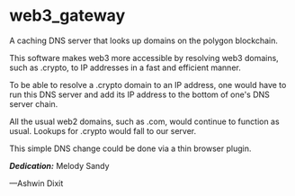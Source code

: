 # web3_gateway

A caching DNS server that looks up domains on the polygon blockchain.

This software makes web3 more accessible by resolving web3 domains, such as .crypto, to IP addresses in a fast and efficient manner.

To be able to resolve a .crypto domain to an IP address, one would have to run this DNS server and add its IP address to the bottom of one's DNS server chain.

All the usual web2 domains, such as .com, would continue to function as usual. Lookups for .crypto would fall to our server.

This simple DNS change could be done via a thin browser plugin.


***Dedication:*** Melody Sandy

—Ashwin Dixit <ashwin at ownlifeful dot com>
